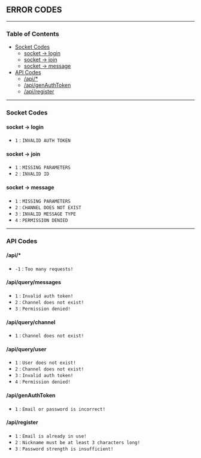 ## ERROR CODES

---

### Table of Contents
- [Socket Codes](#socket-codes)
    - [socket -> login](#socket---login)
    - [socket -> join](#socket---join)
    - [socket -> message](#socket---message)
- [API Codes](#api-codes)
    - [/api/*](#api)
    - [/api/genAuthToken](#apigenauthtoken)
    - [/api/register](#apiregister)

---

### Socket Codes

#### socket -> login
- `1` : `INVALID AUTH TOKEN`

#### socket -> join
- `1` : `MISSING PARAMETERS`
- `2` : `INVALID ID`

#### socket -> message
- `1` : `MISSING PARAMETERS`
- `2` : `CHANNEL DOES NOT EXIST`
- `3` : `INVALID MESSAGE TYPE`
- `4` : `PERMISSION DENIED`

---

### API Codes

#### /api/*
- `-1` : `Too many requests!`

#### /api/query/messages
- `1` : `Invalid auth token!`
- `2` : `Channel does not exist!`
- `3` : `Permission denied!`

#### /api/query/channel
- `1` : `Channel does not exist!`

#### /api/query/user
- `1` : `User does not exist!`
- `2` : `Channel does not exist!`
- `3` : `Invalid auth token!`
- `4` : `Permission denied!`

#### /api/genAuthToken
- `1` : `Email or password is incorrect!`

#### /api/register
- `1` : `Email is already in use!`
- `2` : `Nickname must be at least 3 characters long!`
- `3` : `Password strength is insufficient!`